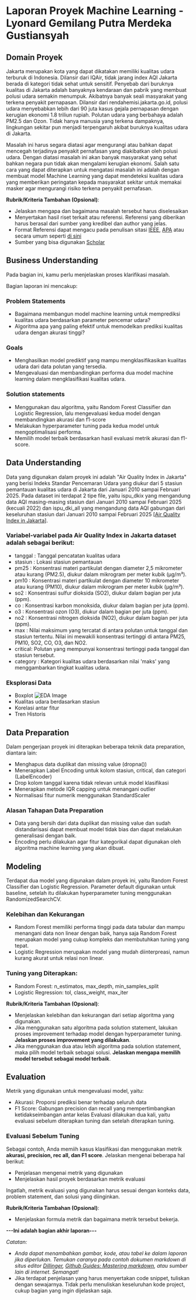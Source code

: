 # Laporan Proyek Machine Learning - Lyonard Gemilang Putra Merdeka Gustiansyah

## Domain Proyek

Jakarta merupakan kota yang dapat dikatakan memiliki kualitas udara terburuk di Indonesia. Dilansir dari IQAir, tidak jarang index AQI Jakarta berada di kategori tidak sehat untuk sensitif. Penyebab dari buruknya kualitas di Jakarta adalah banyaknya kendaraan dan pabrik yang membuat polusi udara semakin menumpuk. Akibatnya banyak seali masyarakat yang terkena penyakit pernapasan. Dilansir dari rendahemisi.jakarta.go.id, polusi udara menyebabkan lebih dari 90 juta kasus gejala pernapasan dengan kerugian ekonomi 1.8 triliun rupiah. Polutan udara yang berbahaya adalah PM2.5 dan Ozon. Tidak hanya manusia yang terkena dampaknya, lingkungan sekitar pun menjadi terpengaruh akibat buruknya kualitas udara di Jakarta.

Masalah ini harus segara diatasi agar mengurangi atau bahkan dapat mencegah terjadinya penyakit pernafasan yang diakibatkan oleh polusi udara. Dengan diatasi masalah ini akan banyak masyarakat yang sehat bahkan negara pun tidak akan mengalami kerugian ekonomi. Salah satu cara yang dapat diterapkan untuk mengatasi masalah ini adalah dengan membuat model Machine Learning yang dapat mendeteksi kualitas udara yang memberikan peringatan kepada masyarakat sekitar untuk memakai masker agar mengurangi risiko terkena penyakit pernafasan.

**Rubrik/Kriteria Tambahan (Opsional)**:
- Jelaskan mengapa dan bagaimana masalah tersebut harus diselesaikan
- Menyertakan hasil riset terkait atau referensi. Referensi yang diberikan harus berasal dari sumber yang kredibel dan author yang jelas.
- Format Referensi dapat mengacu pada penulisan sitasi [IEEE](https://journals.ieeeauthorcenter.ieee.org/wp-content/uploads/sites/7/IEEE_Reference_Guide.pdf), [APA](https://www.mendeley.com/guides/apa-citation-guide/) atau secara umum seperti [di sini](https://penerbitdeepublish.com/menulis-buku-membuat-sitasi-dengan-mudah/)
- Sumber yang bisa digunakan [Scholar](https://scholar.google.com/)

## Business Understanding

Pada bagian ini, kamu perlu menjelaskan proses klarifikasi masalah.

Bagian laporan ini mencakup:

### Problem Statements

- Bagaimana membangun model machine learning untuk memprediksi kualitas udara berdasarkan parameter pencemar udara?
- Algoritma apa yang paling efektif untuk memodelkan prediksi kualitas udara dengan akurasi tinggi?

### Goals

- Menghasilkan model prediktif yang mampu mengklasifikasikan kualitas udara dari data polutan yang tersedia.
- Mengevaluasi dan membandingkan performa dua model machine learning dalam mengklasifikasi kualitas udara.

### Solution statements
- Menggunakan dau algoritma, yaitu Random Forest Classifier dan Logistic Regression, lalu mengevaluasi kedua model dengan membandingkan akurasi dan f1-score
- Melakukan hyperparameter tuning pada kedua model untuk mengoptimalisasi performa.
- Memilih model terbaik berdasarkan hasil evaluasi metrik akurasi dan f1-score.

## Data Understanding
Data yang digunakan dalam proyek ini adalah "Air Quality Index in Jakarta" yang berisi Indeks Standar Pencemaran Udara yang diukur dari 5 stasiun pemantauan kualitas udara di Jakarta dari Januari 2010 sampai Februari 2025. Pada dataset ini terdapat 2 tipe file, yaitu ispu_dkix yang mengandung data AQI masing-masing stasiun dari Januari 2010 sampai Februari 2025 (kecuali 2022) dan ispu_dki_all yang mengandung data AQI gabungan dari keseluruhan stasiun dari Januari 2010 sampai Februari 2025 [<a href="https://www.kaggle.com/datasets/senadu34/air-quality-index-in-jakarta-2010-2021">Air Quality Index in Jakarta</a>].

### Variabel-variabel pada Air Quality Index in Jakarta dataset adalah sebagai berikut:
- tanggal : Tanggal pencatatan kualitas udara
- stasiun : Lokasi stasiun pemantauan
- pm25 : Konsentrasi materi partikulat dengan diameter 2,5 mikrometer atau kurang (PM2.5), diukur dalam mikrogram per meter kubik (µg/m³).
- pm10 : Konsentrasi materi partikulat dengan diameter 10 mikrometer atau kurang (PM10), diukur dalam mikrogram per meter kubik (µg/m³).
- so2 : Konsentrasi sulfur dioksida (SO2), diukur dalam bagian per juta (ppm).
- co : Konsentrasi karbon monoksida, diukur dalam bagian per juta (ppm).
- o3 : Konsentrasi ozon (O3), diukur dalam bagian per juta (ppm).
- no2 : Konsentrasi nitrogen dioksida (NO2), diukur dalam bagian per juta (ppm).
- max : Nilai maksimum yang tercatat di antara polutan untuk tanggal dan stasiun tertentu. Nilai ini mewakili konsentrasi tertinggi di antara PM25, PM10, SO2, CO, O3, dan NO2.
- critical: Polutan yang mempunyai konsentrasi tertinggi pada tanggal dan stasiun tersebut.
- category : Kategori kualitas udara berdasarkan nilai 'maks' yang menggambarkan tingkat kualitas udara.

### Eksplorasi Data
- Boxplot
![EDA Image](https://raw.githubusercontent.com/lyonardgemilang/project-appliedml/picture/path/to/CMLR_AT.png)
- Kualitas udara berdasarkan stasiun
- Korelasi antar fitur
- Tren Historis

## Data Preparation
Dalam pengerjaan proyek ini diterapkan beberapa teknik data preparation, diantara lain:
- Menghapus data duplikat dan missing value (dropna())
- Menerapkan Label Encoding untuk kolom stasiun, critical, dan categori (LabelEncoder)
- Drop kolom tanggal karena tidak relevan untuk model klasifikasi
- Menerapkan metode IQR capping untuk menangani outlier
- Normalisasi fitur numerik menggunakan StandardScaler

### Alasan Tahapan Data Preparation
- Data yang bersih dari data duplikat dan missing value dan sudah distandarisasi dapat membuat model tidak bias dan dapat melakukan generalisasi dengan baik.
- Encoding perlu dilakukan agar fitur kategorikal dapat digunakan oleh algoritma machine learning yang akan dibuat.

## Modeling
Terdapat dua model yang digunakan dalam proyek ini, yaitu Random Forest Classifier dan Logistic Regression. Parameter default digunakan untuk baseline, setelah itu dilakukan hyperparameter tuning menggunakan RandomizedSearchCV.

### Kelebihan dan Kekurangan
- Random Forest memiliki performa tinggi pada data tabular dan mampu menangani data non linear dengan baik, hanya saja Random Forest merupakan model yang cukup kompleks dan membutuhkan tuning yang tepat.
- Logistic Regression merupakan model yang mudah diinterpreasi, namun kurang akurat untuk relasi non linear.

### Tuning yang Diterapkan:
- Random Forest: n_estimatos, max_depth, min_samples_split
- Logistic Regression: tol, class_weight, max_iter

**Rubrik/Kriteria Tambahan (Opsional)**: 
- Menjelaskan kelebihan dan kekurangan dari setiap algoritma yang digunakan.
- Jika menggunakan satu algoritma pada solution statement, lakukan proses improvement terhadap model dengan hyperparameter tuning. **Jelaskan proses improvement yang dilakukan**.
- Jika menggunakan dua atau lebih algoritma pada solution statement, maka pilih model terbaik sebagai solusi. **Jelaskan mengapa memilih model tersebut sebagai model terbaik**.

## Evaluation
Metrik yang digunakan untuk mengevaluasi model, yaitu:
- Akurasi: Proporsi prediksi benar terhadap seluruh data
- F1 Score: Gabungan precision dan recall yang mempertimbangkan ketidakseimbangan antar kelas
Evaluasi dilakukan dua kali, yaitu evaluasi sebelum diterapkan tuning dan setelah diterapkan tuning.

### Evaluasi Sebelum Tuning

Sebagai contoh, Anda memiih kasus klasifikasi dan menggunakan metrik **akurasi, precision, rec
all, dan F1 score**. Jelaskan mengenai beberapa hal berikut:
- Penjelasan mengenai metrik yang digunakan
- Menjelaskan hasil proyek berdasarkan metrik evaluasi

Ingatlah, metrik evaluasi yang digunakan harus sesuai dengan konteks data, problem statement, dan solusi yang diinginkan.

**Rubrik/Kriteria Tambahan (Opsional)**: 
- Menjelaskan formula metrik dan bagaimana metrik tersebut bekerja.

**---Ini adalah bagian akhir laporan---**

_Catatan:_
- _Anda dapat menambahkan gambar, kode, atau tabel ke dalam laporan jika diperlukan. Temukan caranya pada contoh dokumen markdown di situs editor [Dillinger](https://dillinger.io/), [Github Guides: Mastering markdown](https://guides.github.com/features/mastering-markdown/), atau sumber lain di internet. Semangat!_
- Jika terdapat penjelasan yang harus menyertakan code snippet, tuliskan dengan sewajarnya. Tidak perlu menuliskan keseluruhan kode project, cukup bagian yang ingin dijelaskan saja.

